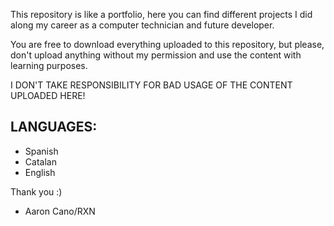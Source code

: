 This repository is like a portfolio, here you can find different projects I did along my career as a computer technician and future developer.

You are free to download everything uploaded to this repository, but please, don't upload anything without my permission and use the content with learning purposes.

I DON'T TAKE RESPONSIBILITY FOR BAD USAGE OF THE CONTENT UPLOADED HERE!

LANGUAGES:
-
- Spanish
- Catalan
- English

Thank you :)

- Aaron Cano/RXN
